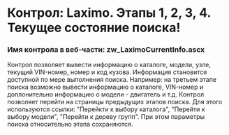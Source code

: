 ﻿---
description: 2.4.9.1
---
# Контрол: Laximo. Этапы 1, 2, 3, 4. Текущее состояние поиска!
### Имя контрола в веб-части: zw_LaximoCurrentInfo.ascx
Контрол позволяет вывести информацию о каталоге, модели, узле, текущий VIN-номер, номер и код кузова.
Информация становится доступной по мере выполнения поиска.
Например: на третьем этапе поиска возможно вывести информацию о каталоге, VIN-номер и доплонительно информацию о модели - двигатель и т.д.
Контрол позволяет перейти на страницы предыдущих этапов поиска. Для этого используются ссылки: "Перейкти к выбору каталога", "Перейти к выбору модели", "Перейти к дереву групп".
При этом параметры поиска относительно этапа сохраняются.
